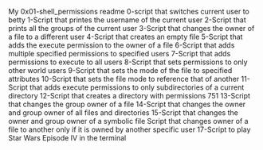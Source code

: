 My 0x01-shell_permissions readme
0-script that switches current user to betty
1-Script that printes the username of the current user
2-Script that prints all the groups of the current user
3-Script that changes the owner of a file to a different user
4-Script that creates an empty file
5-Script that adds the execute permission to the owner of a file
6-Script that adds multiple specified permissions to specified users
7-Script that adds permissions to execute to all users
8-Script that sets permissions to only other world users
9-Script that sets the mode of the file to specified attributes
10-Script that sets the file mode to reference that of another
11-Script that adds execute permissions to only subdirectories of a current directory
12-Script that creates a directory with permissions 751
13-Script that changes the group owner of a file
14-Script that changes the owner and group owner of all files and directories
15-Script that changes the owner and group owner of a symbolic file
Script that changes owner of a file to another only if it is owned by another specific user
17-Script to play Star Wars Episode IV in the terminal
